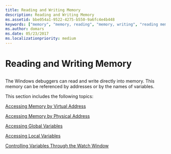 ```yaml
---
title: Reading and Writing Memory
description: Reading and Writing Memory
ms.assetid: bbe054a1-9522-4275-b550-9a6fc4e4b448
keywords: ["memory", "memory, reading", "memory, writing", "reading memory", "writing memory"]
ms.author: domars
ms.date: 05/23/2017
ms.localizationpriority: medium
---
```


# Reading and Writing Memory


## <span id="ddk_reading_and_writing_memory_dbg"></span><span id="DDK_READING_AND_WRITING_MEMORY_DBG"></span>


The Windows debuggers can read and write directly into memory. This memory can be referenced by addresses or by the names of variables.

This section includes the following topics:

[Accessing Memory by Virtual Address](accessing-memory-by-virtual-address.md)

[Accessing Memory by Physical Address](accessing-memory-by-physical-address.md)

[Accessing Global Variables](accessing-global-variables.md)

[Accessing Local Variables](accessing-local-variables.md)

[Controlling Variables Through the Watch Window](controlling-variables-through-the-watch-window.md)

 

 






